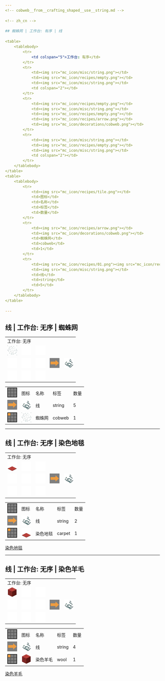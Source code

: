 ```yaml
---
<!-- cobweb__from__crafting_shaped__use__string.md -->

<!-- zh_cn -->

## 蜘蛛网 | 工作台: 有序 | 线

<table>
	<tablebody>
		<tr>
			<td colspan="5">工作台: 有序</td>
		</tr>
		<tr>
			<td><img src="mc_icon/misc/string.png"></td>
			<td><img src="mc_icon/recipes/empty.png"></td>
			<td><img src="mc_icon/misc/string.png"></td>
			<td colspan="2"></td>
		</tr>
		<tr>
			<td><img src="mc_icon/recipes/empty.png"></td>
			<td><img src="mc_icon/misc/string.png"></td>
			<td><img src="mc_icon/recipes/empty.png"></td>
			<td><img src="mc_icon/recipes/arrow.png"></td>
			<td><img src="mc_icon/decorations/cobweb.png"></td>
		</tr>
		<tr>
			<td><img src="mc_icon/misc/string.png"></td>
			<td><img src="mc_icon/recipes/empty.png"></td>
			<td><img src="mc_icon/misc/string.png"></td>
			<td colspan="2"></td>
		</tr>
	</tablebody>
</table>
<table>
	<tablebody>
		<tr>
			<td><img src="mc_icon/recipes/tile.png"></td>
			<td>图标</td>
			<td>名称</td>
			<td>标签</td>
			<td>数量</td>
		</tr>
		<tr>
			<td><img src="mc_icon/recipes/arrow.png"></td>
			<td><img src="mc_icon/decorations/cobweb.png"></td>
			<td>蜘蛛网</td>
			<td>cobweb</td>
			<td>1</td>
		</tr>
		<tr>
			<td><img src="mc_icon/recipes/01.png"><img src="mc_icon/recipes/03.png"><img src="mc_icon/recipes/05.png"><img src="mc_icon/recipes/07.png"><img src="mc_icon/recipes/09.png"></td>
			<td><img src="mc_icon/misc/string.png"></td>
			<td>线</td>
			<td>string</td>
			<td>5</td>
		</tr>
	</tablebody>
</table>

---
```

<!-- string__from__crafting_shapeless__use__cobweb.md -->

<!-- zh_cn -->

## 线 | 工作台: 无序 | 蜘蛛网

<table>
	<tablebody>
		<tr>
			<td colspan="5">工作台: 无序</td>
		</tr>
		<tr>
			<td><img src="mc_icon/decorations/cobweb.png"></td>
			<td><img src="mc_icon/recipes/empty.png"></td>
			<td><img src="mc_icon/recipes/empty.png"></td>
			<td colspan="2"></td>
		</tr>
		<tr>
			<td><img src="mc_icon/recipes/empty.png"></td>
			<td><img src="mc_icon/recipes/empty.png"></td>
			<td><img src="mc_icon/recipes/empty.png"></td>
			<td><img src="mc_icon/recipes/arrow.png"></td>
			<td><img src="mc_icon/misc/string.png"></td>
		</tr>
		<tr>
			<td><img src="mc_icon/recipes/empty.png"></td>
			<td><img src="mc_icon/recipes/empty.png"></td>
			<td><img src="mc_icon/recipes/empty.png"></td>
			<td colspan="2"></td>
		</tr>
	</tablebody>
</table>
<table>
	<tablebody>
		<tr>
			<td><img src="mc_icon/recipes/tile.png"></td>
			<td>图标</td>
			<td>名称</td>
			<td>标签</td>
			<td>数量</td>
		</tr>
		<tr>
			<td><img src="mc_icon/recipes/arrow.png"></td>
			<td><img src="mc_icon/misc/string.png"></td>
			<td>线</td>
			<td>string</td>
			<td>5</td>
		</tr>
		<tr>
			<td><img src="mc_icon/recipes/01.png"></td>
			<td><img src="mc_icon/decorations/cobweb.png"></td>
			<td>蜘蛛网</td>
			<td>cobweb</td>
			<td>1</td>
		</tr>
	</tablebody>
</table>

---
<!-- string__from__crafting_shapeless__use__tag_carpet.md -->

<!-- zh_cn -->

## 线 | 工作台: 无序 | 染色地毯

<table>
	<tablebody>
		<tr>
			<td colspan="5">工作台: 无序</td>
		</tr>
		<tr>
			<td><img src="mc_icon/decorations/carpet/red_carpet.png"></td>
			<td><img src="mc_icon/recipes/empty.png"></td>
			<td><img src="mc_icon/recipes/empty.png"></td>
			<td colspan="2"></td>
		</tr>
		<tr>
			<td><img src="mc_icon/recipes/empty.png"></td>
			<td><img src="mc_icon/recipes/empty.png"></td>
			<td><img src="mc_icon/recipes/empty.png"></td>
			<td><img src="mc_icon/recipes/arrow.png"></td>
			<td><img src="mc_icon/misc/string.png"></td>
		</tr>
		<tr>
			<td><img src="mc_icon/recipes/empty.png"></td>
			<td><img src="mc_icon/recipes/empty.png"></td>
			<td><img src="mc_icon/recipes/empty.png"></td>
			<td colspan="2"></td>
		</tr>
	</tablebody>
</table>
<table>
	<tablebody>
		<tr>
			<td><img src="mc_icon/recipes/tile.png"></td>
			<td>图标</td>
			<td>名称</td>
			<td>标签</td>
			<td>数量</td>
		</tr>
		<tr>
			<td><img src="mc_icon/recipes/arrow.png"></td>
			<td><img src="mc_icon/misc/string.png"></td>
			<td>线</td>
			<td>string</td>
			<td>2</td>
		</tr>
		<tr>
			<td><img src="mc_icon/recipes/01.png"></td>
			<td><img src="mc_icon/decorations/carpet/red_carpet.png"></td>
			<td><a>染色地毯</a></td>
			<td><a>carpet</a></td>
			<td>1</td>
		</tr>
	</tablebody>
</table>


[染色地毯](../../../zh_cn/tags/tag__carpet.md)

---
<!-- string__from__crafting_shapeless__use__tag_wool.md -->

<!-- zh_cn -->

## 线 | 工作台: 无序 | 染色羊毛

<table>
	<tablebody>
		<tr>
			<td colspan="5">工作台: 无序</td>
		</tr>
		<tr>
			<td><img src="mc_icon/buildingBlocks/wool/red_wool.png"></td>
			<td><img src="mc_icon/recipes/empty.png"></td>
			<td><img src="mc_icon/recipes/empty.png"></td>
			<td colspan="2"></td>
		</tr>
		<tr>
			<td><img src="mc_icon/recipes/empty.png"></td>
			<td><img src="mc_icon/recipes/empty.png"></td>
			<td><img src="mc_icon/recipes/empty.png"></td>
			<td><img src="mc_icon/recipes/arrow.png"></td>
			<td><img src="mc_icon/misc/string.png"></td>
		</tr>
		<tr>
			<td><img src="mc_icon/recipes/empty.png"></td>
			<td><img src="mc_icon/recipes/empty.png"></td>
			<td><img src="mc_icon/recipes/empty.png"></td>
			<td colspan="2"></td>
		</tr>
	</tablebody>
</table>
<table>
	<tablebody>
		<tr>
			<td><img src="mc_icon/recipes/tile.png"></td>
			<td>图标</td>
			<td>名称</td>
			<td>标签</td>
			<td>数量</td>
		</tr>
		<tr>
			<td><img src="mc_icon/recipes/arrow.png"></td>
			<td><img src="mc_icon/misc/string.png"></td>
			<td>线</td>
			<td>string</td>
			<td>4</td>
		</tr>
		<tr>
			<td><img src="mc_icon/recipes/01.png"></td>
			<td><img src="mc_icon/buildingBlocks/wool/red_wool.png"></td>
			<td><a>染色羊毛</a></td>
			<td><a>wool</a></td>
			<td>1</td>
		</tr>
	</tablebody>
</table>


[染色羊毛](../../../zh_cn/tags/tag__wool.md)

